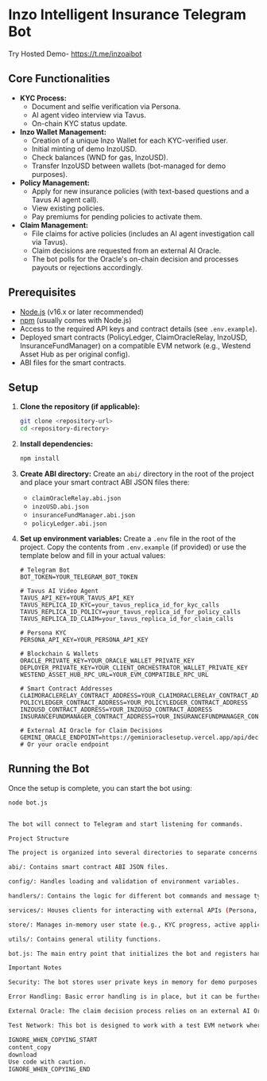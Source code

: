 # Inzo Intelligent Insurance Telegram Bot

Try Hosted Demo- https://t.me/inzoaibot

## Core Functionalities

*   **KYC Process:**
    *   Document and selfie verification via Persona.
    *   AI agent video interview via Tavus.
    *   On-chain KYC status update.
*   **Inzo Wallet Management:**
    *   Creation of a unique Inzo Wallet for each KYC-verified user.
    *   Initial minting of demo InzoUSD.
    *   Check balances (WND for gas, InzoUSD).
    *   Transfer InzoUSD between wallets (bot-managed for demo purposes).
*   **Policy Management:**
    *   Apply for new insurance policies (with text-based questions and a Tavus AI agent call).
    *   View existing policies.
    *   Pay premiums for pending policies to activate them.
*   **Claim Management:**
    *   File claims for active policies (includes an AI agent investigation call via Tavus).
    *   Claim decisions are requested from an external AI Oracle.
    *   The bot polls for the Oracle's on-chain decision and processes payouts or rejections accordingly.

## Prerequisites

*   [Node.js](https://nodejs.org/) (v16.x or later recommended)
*   [npm](https://www.npmjs.com/) (usually comes with Node.js)
*   Access to the required API keys and contract details (see `.env.example`).
*   Deployed smart contracts (PolicyLedger, ClaimOracleRelay, InzoUSD, InsuranceFundManager) on a compatible EVM network (e.g., Westend Asset Hub as per original config).
*   ABI files for the smart contracts.

## Setup

1.  **Clone the repository (if applicable):**
    ```bash
    git clone <repository-url>
    cd <repository-directory>
    ```

2.  **Install dependencies:**
    ```bash
    npm install
    ```

3.  **Create ABI directory:**
    Create an `abi/` directory in the root of the project and place your smart contract ABI JSON files there:
    *   `claimOracleRelay.abi.json`
    *   `inzoUSD.abi.json`
    *   `insuranceFundManager.abi.json`
    *   `policyLedger.abi.json`

4.  **Set up environment variables:**
    Create a `.env` file in the root of the project. Copy the contents from `.env.example` (if provided) or use the template below and fill in your actual values:

    ```env
    # Telegram Bot
    BOT_TOKEN=YOUR_TELEGRAM_BOT_TOKEN

    # Tavus AI Video Agent
    TAVUS_API_KEY=YOUR_TAVUS_API_KEY
    TAVUS_REPLICA_ID_KYC=your_tavus_replica_id_for_kyc_calls
    TAVUS_REPLICA_ID_POLICY=your_tavus_replica_id_for_policy_calls
    TAVUS_REPLICA_ID_CLAIM=your_tavus_replica_id_for_claim_calls

    # Persona KYC
    PERSONA_API_KEY=YOUR_PERSONA_API_KEY

    # Blockchain & Wallets
    ORACLE_PRIVATE_KEY=YOUR_ORACLE_WALLET_PRIVATE_KEY
    DEPLOYER_PRIVATE_KEY=YOUR_CLIENT_ORCHESTRATOR_WALLET_PRIVATE_KEY
    WESTEND_ASSET_HUB_RPC_URL=YOUR_EVM_COMPATIBLE_RPC_URL

    # Smart Contract Addresses
    CLAIMORACLERELAY_CONTRACT_ADDRESS=YOUR_CLAIMORACLERELAY_CONTRACT_ADDRESS
    POLICYLEDGER_CONTRACT_ADDRESS=YOUR_POLICYLEDGER_CONTRACT_ADDRESS
    INZOUSD_CONTRACT_ADDRESS=YOUR_INZOUSD_CONTRACT_ADDRESS
    INSURANCEFUNDMANAGER_CONTRACT_ADDRESS=YOUR_INSURANCEFUNDMANAGER_CONTRACT_ADDRESS

    # External AI Oracle for Claim Decisions
    GEMINI_ORACLE_ENDPOINT=https://geminioraclesetup.vercel.app/api/decide_claim # Or your oracle endpoint
    ```

## Running the Bot

Once the setup is complete, you can start the bot using:

```bash
node bot.js


The bot will connect to Telegram and start listening for commands.

Project Structure

The project is organized into several directories to separate concerns:

abi/: Contains smart contract ABI JSON files.

config/: Handles loading and validation of environment variables.

handlers/: Contains the logic for different bot commands and message types (KYC, wallet, policy, claims, common).

services/: Houses clients for interacting with external APIs (Persona, Tavus, Gemini Oracle) and blockchain services (ethers.js setup, contract instances).

store/: Manages in-memory user state (e.g., KYC progress, active applications).

utils/: Contains general utility functions.

bot.js: The main entry point that initializes the bot and registers handlers.

Important Notes

Security: The bot stores user private keys in memory for demo purposes to manage their Inzo Wallets. This is NOT secure for a production environment. In a real application, users would manage their own private keys using a proper wallet solution.

Error Handling: Basic error handling is in place, but it can be further enhanced for robustness.

External Oracle: The claim decision process relies on an external AI Oracle service available at the GEMINI_ORACLE_ENDPOINT. This service is responsible for receiving claim details, making a decision (simulated AI approval), and then calling the submitClaimDecision function on the ClaimOracleRelay smart contract.

Test Network: This bot is designed to work with a test EVM network where WND is used for gas and InzoUSD is a custom ERC20 token.

IGNORE_WHEN_COPYING_START
content_copy
download
Use code with caution.
IGNORE_WHEN_COPYING_END
